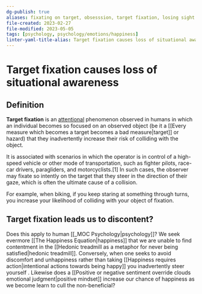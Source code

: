 ```yaml
---
dg-publish: true
aliases: fixating on target, obsesssion, target fixation, losing sight of the big picturem, hyperfocus
file-created: 2023-02-27
file-modified: 2023-05-05
tags: [psychology, psychology/emotions/happiness]
linter-yaml-title-alias: Target fixation causes loss of situational awareness
---
```


# Target fixation causes loss of situational awareness

## Definition

**Target fixation** is an [attentional](https://en.wikipedia.org/wiki/Attention "Attention") phenomenon observed in humans in which an individual becomes so focused on an observed object (be it a [[Every measure which becomes a target becomes a bad measure|target]] or hazard) that they inadvertently increase their risk of colliding with the object.

It is associated with scenarios in which the operator is in control of a high-speed vehicle or other mode of transportation, such as fighter pilots, race-car drivers, paragliders, and motorcyclists.[1] In such cases, the observer may fixate so intently on the target that they steer in the direction of their gaze, which is often the ultimate cause of a collision.

For example, when biking, if you keep staring at something through turns, you increase your likelihood of colliding with your object of fixation.

## Target fixation leads us to discontent?

Does this apply to human [[_MOC Psychology|psychology]]? We seek evermore [[The Happiness Equation|happiness]] that we are unable to find contentment in the [[Hedonic treadmill as a metaphor for never being satisfied|hedonic treadmill]]. Conversely, when one seeks to avoid discomfort and unhappiness rather than taking [[Happiness requires action|intentional actions towards being happy]] you inadvertently steer yourself . Likewise does a [[Positive or negative sentiment override clouds emotional judgment|positive mindset]] increase our chance of happiness as we become learn to cull the non-beneficial?
